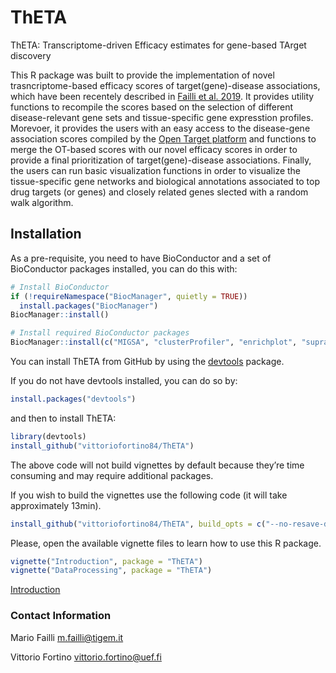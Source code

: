 # ThETA
ThETA: Transcriptome-driven Efficacy estimates for gene-based TArget discovery

This R package was built to provide the implementation of novel trasncriptome-based efficacy scores of target(gene)-disease associations, which have been recentely described in [Failli et al. 2019](https://www.nature.com/articles/s41598-019-46293-7). It provides utility functions to recompile the scores based on the selection of different disease-relevant gene sets and tissue-specific gene expresstion profiles. Morevoer, it provides the users with an easy access to the disease-gene association scores compiled by the [Open Target platform](https://www.targetvalidation.org/) and functions to merge the OT-based scores with our novel efficacy scores in order to provide a final prioritization of target(gene)-disease associations. Finally, the users can run basic visualization functions in order to visualize the tissue-specific gene networks and biological annotations associated to top drug targets (or genes) and closely related genes slected with a random walk algorithm. 

## Installation

As a pre-requisite, you need to have BioConductor and a set of BioConductor packages installed, you can do this with:

```r
# Install BioConductor
if (!requireNamespace("BiocManager", quietly = TRUE))
  install.packages("BiocManager")
BiocManager::install()

# Install required BioConductor packages
BiocManager::install(c("MIGSA", "clusterProfiler", "enrichplot", "supraHex", "ReactomePA", "graph", "Rgraphviz", "MeSH.db", "BiocStyle"))
```

You can install ThETA from GitHub by using the [devtools](https://cran.r-project.org/web/packages/devtools/index.html) package. 

If you do not have devtools installed, you can do so by:
```r
install.packages("devtools")
```

and then to install ThETA:

```r
library(devtools)
install_github("vittoriofortino84/ThETA")
```
The above code will not build vignettes by default because they’re time consuming and may require additional packages.

If you wish to build the vignettes use the following code (it will take approximately 13min). 
```r
install_github("vittoriofortino84/ThETA", build_opts = c("--no-resave-data", "--no-manual"), build_vignettes = TRUE)
```
Please, open the available vignette files to learn how to use this R package.

```r
vignette("Introduction", package = "ThETA")
vignette("DataProcessing", package = "ThETA")
```
<a href="Introduction.html" title="Introduction">Introduction</a>

### Contact Information
Mario Failli <m.failli@tigem.it>

Vittorio Fortino <vittorio.fortino@uef.fi>

